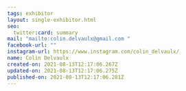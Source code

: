```yaml
---
tags: exhibitor
layout: single-exhibitor.html
seo:
  twitter:card: summary
mail: "mailto:colin.delvaulx@gmail.com "
facebook-url: ""
instagram-url: https://www.instagram.com/colin_delvaulx/
name: Colin Delvaulx
created-on: 2021-08-13T12:17:06.267Z
updated-on: 2021-08-13T12:17:06.275Z
published-on: 2021-08-13T12:17:06.281Z
---
```

